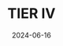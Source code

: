 ---  
layout: startup_page  
title: "TIER IV"  
id: "tier4.jp"  
permalink: "/tierivtier4.jp06162024/"  
website: "https://tier4.jp/en/"  
funding_round: "Series B+"  
funding_amount: "$54M"  
investors: ""  
about: "TIER IV develops open-source software for autonomous driving systems, commercializing comprehensive software platforms including communication, insurance, and risk management features. They focus on Level 4 autonomous driving systems and utilize reference designs for various applications like mobility and logistics services."  
markets: "Autonomous Driving, Software"  
hq: "Nagoya, Aichi, Japan"  
founded_year: "2015"  
linkedin: "https://www.linkedin.com/company/tier-iv-inc/"  
twitter: "https://twitter.com/tier_iv_japan"  
instagram: ""  
facebook: "https://www.facebook.com/TierIV/"  
crunchbase: "https://www.crunchbase.com/organization/tier-iv"  
pitchbook: "https://pitchbook.com/profiles/company/229434-22"  

date_display: "16-Jun-2024"  
date: "2024-06-16"

# SEO Optimization  
meta_title: "TIER IV - Series B+ Funding ($54M)"  
meta_description: "TIER IV, TIER IV develops open-source software for autonomous driving systems, commercializing comprehensive software platforms including communication, insura..."  
meta_keywords: "TIER IV, Autonomous Driving, Software, Series B+ funding"  
canonical_url: "https://startup.projectstartups.com/tierivtier4.jp06162024/"  
---